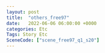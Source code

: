 ```yaml
---
layout: post
title:  "others_free97"
date:   2022-06-06 06:00:00 +0000
categories: Etc
Tags: Story Etc
SceneCode: ["scene_free97_q1_s20"]
---
```

